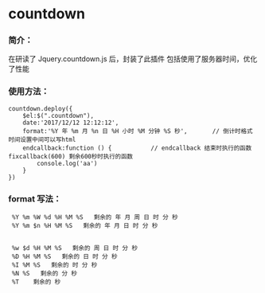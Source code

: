 # countdown
### 简介：
在研读了 Jquery.countdown.js 后，封装了此插件
包括使用了服务器时间，优化了性能

### 使用方法：

```
countdown.deploy({
    $el:$(".countdown"),
    date:'2017/12/12 12:12:12',
    format:'%Y 年 %m 月 %n 日 %H 小时 %M 分钟 %S 秒',       // 倒计时格式 时间设置中间可以写html
    endcallback:function () {           // endcallback 结束时执行的函数  fixcallback(600) 剩余600秒时执行的函数
        console.log('aa')
    }
})
```



### format 写法：

```
 %Y %m %W %d %H %M %S   剩余的 年 月 周 日 时 分 秒
 %Y %m $n %H %M %S   剩余的 年 月 日 时 分 秒


 %w $d %H %M %S   剩余的 周 日 时 分 秒
 %D %H %M %S   剩余的 日 时 分 秒
 %I %M %S   剩余的 时 分 秒
 %N %S   剩余的 分 秒
 %T    剩余的 秒
```


